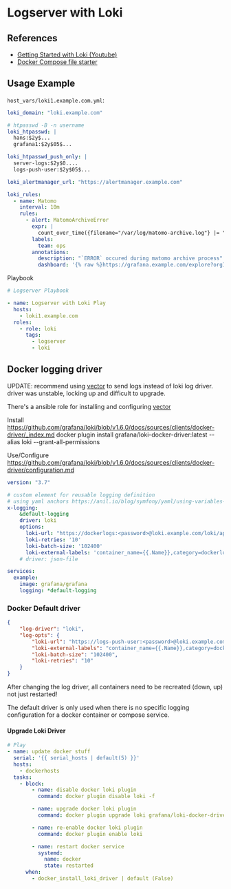 # Logserver with Loki

## References

* [Getting Started with Loki (Youtube)](https://www.youtube.com/watch?v=1obKa6UhlkY)
* [Docker Compose file starter](https://github.com/grafana/loki/tree/master/production)

## Usage Example

`host_vars/loki1.example.com.yml`:

~~~yaml
loki_domain: "loki.example.com"

# htpasswd -B -n username
loki_htpasswd: |
  hans:$2y$...
  grafana1:$2y$05$...

loki_htpasswd_push_only: |
  server-logs:$2y$0....
  logs-push-user:$2y$05$...

loki_alertmanager_url: "https://alertmanager.example.com"

loki_rules:
  - name: Matomo
    interval: 10m
    rules:
      - alert: MatomoArchiveError
        expr: |
          count_over_time({filename="/var/log/matomo-archive.log"} |= "ERROR"[20m]) > 0
        labels:
          team: ops
        annotations:
          description: "`ERROR` occured during matomo archive process"
          dashboard: '{% raw %}https://grafana.example.com/explore?orgId=1&left=%5B%22now-1h%22,%22now%22,%22Loki%22,%7B%22expr%22:%22%7Bhost%3D%5C%22website1%5C%22,%20filename%3D%5C%22%2Fvar%2Flog%2Fmatomo-archive.log%5C%22%7D%20%7C%3D%20%5C%22ERROR%5C%22%22%7D%5D{% endraw %}'

~~~

Playbook

~~~yaml
# Logserver Playbook

- name: Logserver with Loki Play
  hosts:
    - loki1.example.com
  roles:
    - role: loki
      tags:
        - logserver
        - loki
~~~

## Docker logging driver

UPDATE: recommend using [vector](https://vector.dev) to send logs instead of loki log driver. driver was unstable, locking up and difficult to upgrade.

There's a ansible role for installing and configuring [vector](../vector/README.md)

Install https://github.com/grafana/loki/blob/v1.6.0/docs/sources/clients/docker-driver/_index.md
docker plugin install grafana/loki-docker-driver:latest --alias loki --grant-all-permissions

Use/Configure https://github.com/grafana/loki/blob/v1.6.0/docs/sources/clients/docker-driver/configuration.md

~~~yaml
version: "3.7"

# custom element for reusable logging definition
# using yaml anchors https://anil.io/blog/symfony/yaml/using-variables-in-yaml-files/
x-logging:
    &default-logging
    driver: loki
    options:
      loki-url: "https://dockerlogs:<password>@loki.example.com/loki/api/v1/push"
      loki-retries: '10'
      loki-batch-size: '102400'
      loki-external-labels: 'container_name={{.Name}},category=dockerlogs'
    # driver: json-file

services:
  example:
    image: grafana/grafana
    logging: *default-logging
~~~

### Docker Default driver

~~~json
{
    "log-driver": "loki",
    "log-opts": {
        "loki-url": "https://logs-push-user:<password>@loki.example.com/loki/api/v1/push",
        "loki-external-labels": "container_name={{.Name}},category=dockerlogs",
        "loki-batch-size": "102400",
        "loki-retries": "10"
    }
}
~~~

After changing the log driver, all containers need to be recreated (down, up) not just restarted!

The default driver is only used when there is no specific logging configuration for a docker container or compose service.

#### Upgrade Loki Driver

~~~yaml
# Play
- name: update docker stuff
  serial: '{{ serial_hosts | default(5) }}'
  hosts:
    - dockerhosts
  tasks:
    - block:
        - name: disable docker loki plugin
          command: docker plugin disable loki -f

        - name: upgrade docker loki plugin
          command: docker plugin upgrade loki grafana/loki-docker-driver:latest --grant-all-permissions --skip-remote-check

        - name: re-enable docker loki plugin
          command: docker plugin enable loki

        - name: restart docker service
          systemd:
            name: docker
            state: restarted
      when:
        - docker_install_loki_driver | default (False)
~~~
